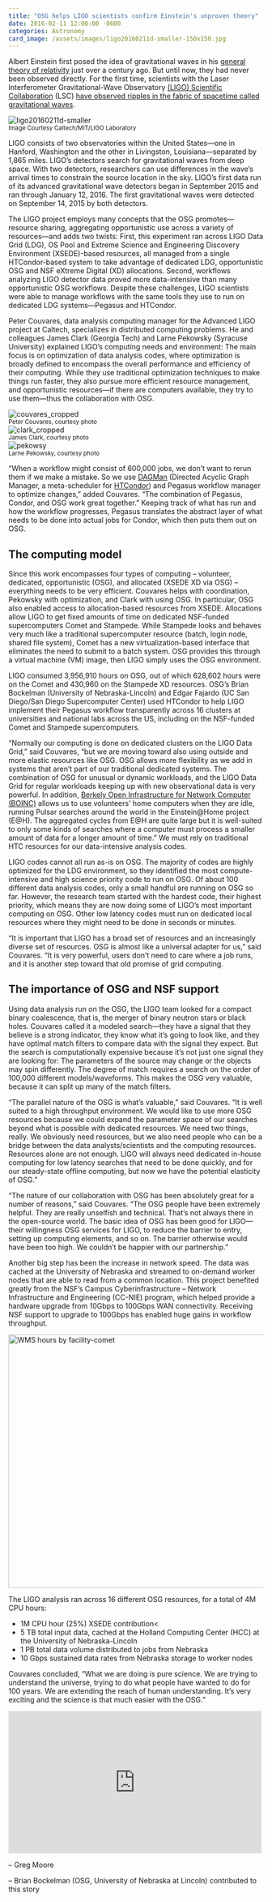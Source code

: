 ```yaml
---
title: "OSG helps LIGO scientists confirm Einstein's unproven theory"
date: 2016-02-11 12:00:00 -0600
categories: Astronomy
card_image: /assets/images/ligo20160211d-smaller-150x150.jpg
---
```


Albert Einstein first posed the idea of gravitational waves in his [general theory of relativity](https://en.wikipedia.org/wiki/General_relativity) just over a century ago. But until now, they had never been observed directly. For the first time, scientists with the Laser Interferometer Gravitational-Wave Observatory [(LIGO) Scientific Collaboration](http://www.ligo.org/) (LSC) [have observed ripples in the fabric of spacetime called gravitational waves](https://www.ligo.caltech.edu/news/ligo20160211).

<div class="row my-4 justify-content-center">
    <div class="col-sm-6">
        <div>
            <img class="w-100" src="{{site.baseurl}}/assets/images/ligo20160211d-smaller-150x150.jpg" alt="ligo20160211d-smaller" />
        </div>
        <small class="text-muted">Image Courtesy Caltech/MIT/LIGO Laboratory</small>
    </div>
</div>

LIGO consists of two observatories within the United States—one in Hanford, Washington and the other in Livingston, Louisiana—separated by 1,865 miles. LIGO’s detectors search for gravitational waves from deep space. With two detectors, researchers can use differences in the wave’s arrival times to constrain the source location in the sky. LIGO’s first data run of its advanced gravitational wave detectors began in September 2015 and ran through January 12, 2016. The first gravitational waves were detected on September 14, 2015 by both detectors.

The LIGO project employs many concepts that the OSG promotes—resource sharing, aggregating opportunistic use across a variety of resources—and adds two twists: First, this experiment ran across LIGO Data Grid (LDG), OS Pool and Extreme Science and Engineering Discovery Environment (XSEDE)-based resources, all managed from a single HTCondor-based system to take advantage of dedicated LDG, opportunistic OSG and NSF eXtreme Digital (XD) allocations. Second, workflows analyzing LIGO detector data proved more data-intensive than many opportunistic OSG workflows. Despite these challenges, LIGO scientists were able to manage workflows with the same tools they use to run on dedicated LDG systems—Pegasus and HTCondor.

Peter Couvares, data analysis computing manager for the Advanced LIGO project at Caltech, specializes in distributed computing problems. He and colleagues James Clark (Georgia Tech) and Larne Pekowsky (Syracuse University) explained LIGO’s computing needs and environment: The main focus is on optimization of data analysis codes, where optimization is broadly defined to encompass the overall performance and efficiency of their computing. While they use traditional optimization techniques to make things run faster, they also pursue more efficient resource management, and opportunistic resources—if there are computers available, they try to use them—thus the collaboration with OSG.

<div class="row my-4">
  <div class="col-4">
    <div>
      <img class="img-fluid w-100" src="{{site.baseurl}}/assets/images/couvares_cropped-150x150.jpeg" alt="couvares_cropped" />
    </div>
    <small class="muted">Peter Couvares, courtesy photo</small>
  </div>
  <div class="col-4">
    <div>
      <img class="img-fluid w-100" src="{{site.baseurl}}/assets/images/clark_cropped-150x150.jpeg" alt="clark_cropped" />
    </div>
    <small class="muted">James Clark, courtesy photo</small>
  </div>
  <div class="col-4">
    <div>
      <img class="img-fluid w-100" src="{{site.baseurl}}/assets/images/pekowsy-150x150.jpeg" alt="pekowsy" />
    </div>
    <small class="muted">Larne Pekowsky, courtesy photo</small>
  </div>
</div>


“When a workflow might consist of 600,000 jobs, we don&#8217;t want to rerun them if we make a mistake. So we use [DAGMan](http://research.cs.wisc.edu/htcondor/dagman/dagman.html) (Directed Acyclic Graph Manager, a meta-scheduler for [HTCondor](http://research.cs.wisc.edu/htcondor/)) and Pegasus workflow manager to optimize changes,” added Couvares. “The combination of Pegasus, Condor, and OSG work great together.” Keeping track of what has run and how the workflow progresses, Pegasus translates the abstract layer of what needs to be done into actual jobs for Condor, which then puts them out on OSG.

## The computing model

Since this work encompasses four types of computing – volunteer, dedicated, opportunistic (OSG), and allocated (XSEDE XD via OSG) – everything needs to be very efficient. Couvares helps with coordination, Pekowsky with optimization, and Clark with using OSG. In particular, OSG also enabled access to allocation-based resources from XSEDE. Allocations allow LIGO to get fixed amounts of time on dedicated NSF-funded supercomputers Comet and Stampede. While Stampede looks and behaves very much like a traditional supercomputer resource (batch, login node, shared file system), Comet has a new virtualization-based interface that eliminates the need to submit to a batch system. OSG provides this through a virtual machine (VM) image, then LIGO simply uses the OSG environment.

LIGO consumed 3,956,910 hours on OSG, out of which 628,602 hours were on the Comet and 430,960 on the Stampede XD resources. OSG&#8217;s Brian Bockelman (University of Nebraska-Lincoln) and Edgar Fajardo (UC San Diego/San Diego Supercomputer Center) used HTCondor to help LIGO implement their Pegasus workflow transparently across 16 clusters at universities and national labs across the US, including on the NSF-funded Comet and Stampede supercomputers.

“Normally our computing is done on dedicated clusters on the LIGO Data Grid,” said Couvares, “but we are moving toward also using outside and more elastic resources like OSG. OSG allows more flexibility as we add in systems that aren’t part of our traditional dedicated systems. The combination of OSG for unusual or dynamic workloads, and the LIGO Data Grid for regular workloads keeping up with new observational data is very powerful.  In addition, [Berkely Open Infrastructure for Network Computer (BOINC)](https://en.wikipedia.org/wiki/Berkeley_Open_Infrastructure_for_Network_Computing) allows us to use volunteers’ home computers when they are idle, running Pulsar searches around the world in the Einstein@Home project (E@H). The aggregated cycles from E@H are quite large but it is well-suited to only some kinds of searches where a computer must process a smaller amount of data for a longer amount of time.”  We must rely on traditional HTC resources for our data-intensive analysis codes.

LIGO codes cannot all run as-is on OSG. The majority of codes are highly optimized for the LDG environment, so they identified the most compute-intensive and high science priority code to run on OSG. Of about 100 different data analysis codes, only a small handful are running on OSG so far. However, the research team started with the hardest code, their highest priority, which means they are now doing some of LIGO’s most important computing on OSG. Other low latency codes must run on dedicated local resources where they might need to be done in seconds or minutes.

“It is important that LIGO has a broad set of resources and an increasingly diverse set of resources. OSG is almost like a universal adapter for us,” said Couvares. “It is very powerful, users don’t need to care where a job runs, and it is another step toward that old promise of grid computing.

## The importance of OSG and NSF support

Using data analysis run on the OSG, the LIGO team looked for a compact binary coalescence, that is, the merger of binary neutron stars or black holes. Couvares called it a modeled search—they have a signal that they believe is a strong indicator, they know what it’s going to look like, and they have optimal match filters to compare data with the signal they expect. But the search is computationally expensive because it’s not just one signal they are looking for: The parameters of the source may change or the objects may spin differently. The degree of match requires a search on the order of 100,000 different models/waveforms. This makes the OSG very valuable, because it can split up many of the match filters.

“The parallel nature of the OSG is what’s valuable,” said Couvares. “It is well suited to a high throughput environment. We would like to use more OSG resources because we could expand the parameter space of our searches beyond what is possible with dedicated resources. We need two things, really. We obviously need resources, but we also need people who can be a bridge between the data analysts/scientists and the computing resources. Resources alone are not enough. LIGO will always need dedicated in-house computing for low latency searches that need to be done quickly, and for our steady-state offline computing, but now we have the potential elasticity of OSG.”

“The nature of our collaboration with OSG has been absolutely great for a number of reasons,&#8221; said Couvares. &#8220;The OSG people have been extremely helpful. They are really unselfish and technical. That&#8217;s not always there in the open-source world. The basic idea of OSG has been good for LIGO—their willingness OSG services for LIGO, to reduce the barrier to entry, setting up computing elements, and so on. The barrier otherwise would have been too high. We couldn&#8217;t be happier with our partnership.”

Another big step has been the increase in network speed. The data was cached at the University of Nebraska and streamed to on-demand worker nodes that are able to read from a common location. This project benefited greatly from the NSF’s Campus Cyberinfrastructure &#8211; Network Infrastructure and Engineering (CC-NIE) program, which helped provide a hardware upgrade from 10Gbps to 100Gbps WAN connectivity. Receiving NSF support to upgrade to 100Gbps has enabled huge gains in workflow throughput.

<a href="{{site.baseurl}}/assets/images/WMS-hours-by-facility-comet.png"><img src="{{site.baseurl}}/assets/images/WMS-hours-by-facility-comet.png" alt="WMS hours by facility-comet" width="800" height="500" /></a>

The LIGO analysis ran across 16 different OSG resources, for a total of 4M CPU hours:
* 1M CPU hour (25%) XSEDE contribution<
* 5 TB total input data, cached at the Holland Computing Center (HCC) at the University of Nebraska-Lincoln
* 1 PB total data volume distributed to jobs from Nebraska
* 10 Gbps sustained data rates from Nebraska storage to worker nodes

Couvares concluded, “What we are doing is pure science. We are trying to understand the universe, trying to do what people have wanted to do for 100 years. We are extending the reach of human understanding. It’s very exciting and the science is that much easier with the OSG.”

<iframe width="500" height="281" src="https://www.youtube.com/embed/wrqbfT8qcBc?feature=oembed" frameborder="0" allowfullscreen></iframe>

&#8211; Greg Moore

&#8211; Brian Bockelman (OSG, University of Nebraska at Lincoln) contributed to this story

